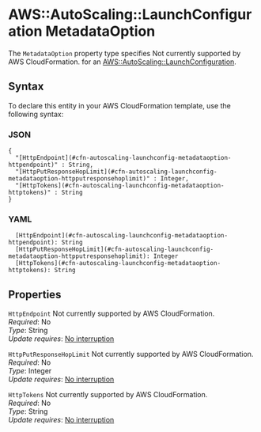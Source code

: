 # AWS::AutoScaling::LaunchConfiguration MetadataOption<a name="aws-properties-autoscaling-launchconfig-metadataoption"></a>

<a name="aws-properties-autoscaling-launchconfig-metadataoption-description"></a>The `MetadataOption` property type specifies Not currently supported by AWS CloudFormation\. for an [AWS::AutoScaling::LaunchConfiguration](aws-properties-as-launchconfig.md)\.

## Syntax<a name="aws-properties-autoscaling-launchconfig-metadataoption-syntax"></a>

To declare this entity in your AWS CloudFormation template, use the following syntax:

### JSON<a name="aws-properties-autoscaling-launchconfig-metadataoption-syntax.json"></a>

```
{
  "[HttpEndpoint](#cfn-autoscaling-launchconfig-metadataoption-httpendpoint)" : String,
  "[HttpPutResponseHopLimit](#cfn-autoscaling-launchconfig-metadataoption-httpputresponsehoplimit)" : Integer,
  "[HttpTokens](#cfn-autoscaling-launchconfig-metadataoption-httptokens)" : String
}
```

### YAML<a name="aws-properties-autoscaling-launchconfig-metadataoption-syntax.yaml"></a>

```
  [HttpEndpoint](#cfn-autoscaling-launchconfig-metadataoption-httpendpoint): String
  [HttpPutResponseHopLimit](#cfn-autoscaling-launchconfig-metadataoption-httpputresponsehoplimit): Integer
  [HttpTokens](#cfn-autoscaling-launchconfig-metadataoption-httptokens): String
```

## Properties<a name="aws-properties-autoscaling-launchconfig-metadataoption-properties"></a>

`HttpEndpoint`  <a name="cfn-autoscaling-launchconfig-metadataoption-httpendpoint"></a>
Not currently supported by AWS CloudFormation\.  
*Required*: No  
*Type*: String  
*Update requires*: [No interruption](https://docs.aws.amazon.com/AWSCloudFormation/latest/UserGuide/using-cfn-updating-stacks-update-behaviors.html#update-no-interrupt)

`HttpPutResponseHopLimit`  <a name="cfn-autoscaling-launchconfig-metadataoption-httpputresponsehoplimit"></a>
Not currently supported by AWS CloudFormation\.  
*Required*: No  
*Type*: Integer  
*Update requires*: [No interruption](https://docs.aws.amazon.com/AWSCloudFormation/latest/UserGuide/using-cfn-updating-stacks-update-behaviors.html#update-no-interrupt)

`HttpTokens`  <a name="cfn-autoscaling-launchconfig-metadataoption-httptokens"></a>
Not currently supported by AWS CloudFormation\.  
*Required*: No  
*Type*: String  
*Update requires*: [No interruption](https://docs.aws.amazon.com/AWSCloudFormation/latest/UserGuide/using-cfn-updating-stacks-update-behaviors.html#update-no-interrupt)